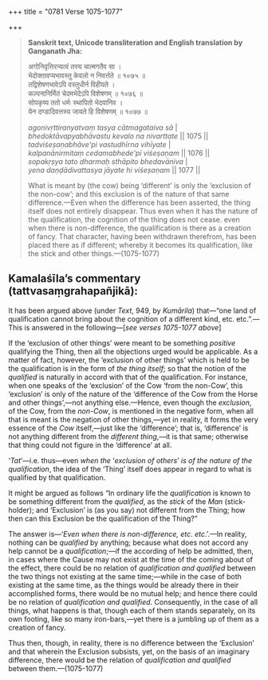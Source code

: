 +++
title = "0781 Verse 1075-1077"

+++
> **Sanskrit text, Unicode transliteration and English translation by Ganganath Jha:** 
>
> अगोनिवृत्तिरन्यत्वं तस्य चात्मगतैव सा ।  
> भेदोक्तावप्यभावस्तु केवलो न निवर्त्तते ॥ १०७५ ॥  
> तद्विशेषणभावेऽपि वस्तुधीर्न विहीयते ।  
> कल्पनानिर्मितं चेदमभेदेऽपि विशेषणम् ॥ १०७६ ॥  
> सोपकृष्य ततो धर्मः स्थापितो भेदवानिव ।  
> येन दण्डादिवत्तस्य जायते हि विशेषणम् ॥ १०७७ ॥ 
>
> *agonivṛttiranyatvaṃ tasya cātmagataiva sā* \|  
> *bhedoktāvapyabhāvastu kevalo na nivarttate* \|\| 1075 \|\|  
> *tadviśeṣaṇabhāve'pi vastudhīrna vihīyate* \|  
> *kalpanānirmitaṃ cedamabhede'pi viśeṣaṇam* \|\| 1076 \|\|  
> *sopakṛṣya tato dharmaḥ sthāpito bhedavāniva* \|  
> *yena daṇḍādivattasya jāyate hi viśeṣaṇam* \|\| 1077 \|\| 
>
> What is meant by (the cow) being ‘different’ is only the ‘exclusion of the non-cow’; and this exclusion is of the nature of that same difference.—Even when the difference has been asserted, the thing itself does not entirely disappear. Thus even when it has the nature of the qualification, the cognition of the thing does not cease. even when there is non-difference, the qualification is there as a creation of fancy. That character, having been withdrawn therefrom, has been placed there as if different; whereby it becomes its qualification, like the stick and other things.—(1075-1077)



## Kamalaśīla’s commentary (tattvasaṃgrahapañjikā):

It has been argued above (under *Text*, 949, by *Kumārila*) that—“one land of qualification cannot bring about the cognition of a different kind, etc. etc.”.—This is answered in the following—[*see verses 1075-1077 above*]

If the ‘exclusion of other things’ were meant to be something *positive* qualifying the Thing, then all the objections urged would be applicable. As a matter of fact, however, the ‘exclusion of other things’ which is held to be the qualification is in the form of *the thing itself*; so that the notion of the *qualified* is naturally in accord with that of the qualification. For instance, when one speaks of the ‘exclusion’ of the Cow ‘from the non-Cow’, this ‘exclusion’ is only of the nature of the ‘difference of the Cow from the Horse and other things’,—not anything else.—Hence, even though the *exclusion*, of the Cow, from the *non-Cow*, is mentioned in the negative form, when all that is meant is the negation of other things,—yet in reality, it forms the very essence of the *Cow* itself,—just like the ‘difference’; that is, ‘difference’ is not anything different from the *different thing*,—it is that same; otherwise that thing could not figure in the ‘difference’ at all.

‘*Tat*’—i.e. thus—even *when the* ‘*exclusion of others*’ *is of the nature of the qualification*, the idea of the ‘Thing’ itself does appear in regard to what is qualified by that qualification.

It might be argued as follows “In ordinary life the *qualification* is known to be something different from the *qualified*, as the *stick* of the *Man* (stick-holder); and ‘Exclusion’ is (as you say) not different from the Thing; how then can this Exclusion be the qualification of the Thing?”

The answer is—‘*Even when there is non-difference, etc*. *etc*.’.—In reality, nothing can be *qualified* by anything; because what does not accord any help cannot be a *qualification*;—if the according of help be admitted, then, in cases where the Cause may not exist at the time of the coming about of the effect, there could be no relation of *qualification and qualified* between the two things not existing at the same time;—while in the case of both existing at the same time, as the things would be already there in their accomplished forms, there would be no mutual help; and hence there could be no relation of *qualification and qualified*. Consequently, in the case of all things, what happens is that, though each of them stands separately, on its own footing, like so many iron-bars,—yet there is a jumbling up of them as a creation of fancy.

Thus then, though, in reality, there is no difference between the ‘Exclusion’ and that wherein the Exclusion subsists, yet, on the basis of an imaginary difference, there would be the relation of *qualification and qualified* between them.—(1075-1077)


